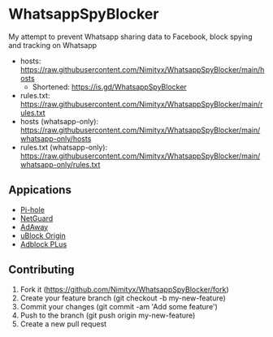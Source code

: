 # WhatsappSpyBlocker
My attempt to prevent Whatsapp sharing data to Facebook, block spying and tracking on Whatsapp
- hosts: https://raw.githubusercontent.com/Nimityx/WhatsappSpyBlocker/main/hosts
  - Shortened: https://is.gd/WhatsappSpyBlocker
- rules.txt: https://raw.githubusercontent.com/Nimityx/WhatsappSpyBlocker/main/rules.txt
- hosts (whatsapp-only): https://raw.githubusercontent.com/Nimityx/WhatsappSpyBlocker/main/whatsapp-only/hosts
- rules.txt (whatsapp-only): https://raw.githubusercontent.com/Nimityx/WhatsappSpyBlocker/main/whatsapp-only/rules.txt

## Appications
- [Pi-hole](https://pi-hole.net/)
- [NetGuard](https://github.com/M66B/NetGuard)
- [AdAway](https://github.com/AdAway/AdAway)
- [uBlock Origin](https://github.com/gorhill/uBlock/)
- [Adblock PLus](https://adblockplus.org/)

## Contributing
1.  Fork it (https://github.com/Nimityx/WhatsappSpyBlocker/fork)
2.  Create your feature branch (git checkout -b my-new-feature)
3.  Commit your changes (git commit -am 'Add some feature')
4.  Push to the branch (git push origin my-new-feature)
5.  Create a new pull request
